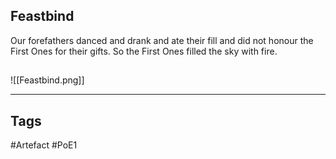 ## Feastbind
Our forefathers danced and drank and ate their fill
and did not honour the First Ones for their gifts.
So the First Ones filled the sky with fire.
##
![[Feastbind.png]]

---
## Tags
#Artefact
#PoE1